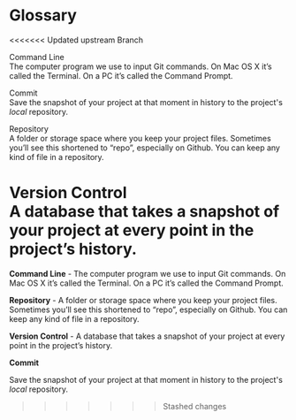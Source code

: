 # Glossary

<<<<<<< Updated upstream
Branch  

Command Line  
The computer program we use to input Git commands. On Mac OS X it’s called the Terminal. On a PC it’s called the Command Prompt.

Commit  
Save the snapshot of your project at that moment in history to the project's *local* repository.

Repository  
A folder or storage space where you keep your project files. Sometimes you’ll see this shortened to “repo”, especially on Github. You can keep any kind of file in a repository.

Version Control  
A database that takes a snapshot of your project at every point in the project’s history.
=======
**Command Line** - The computer program we use to input Git commands. On Mac OS X it’s called the Terminal. On a PC it’s called the Command Prompt. 

**Repository** - A folder or storage space where you keep your project files. Sometimes you’ll see this shortened to “repo”, especially on Github. You can keep any kind of file in a repository.

**Version Control** - A database that takes a snapshot of your project at every point in the project’s history.

**Commit** 

Save the snapshot of your project at that moment in history to the project's *local* repository. 
>>>>>>> Stashed changes
